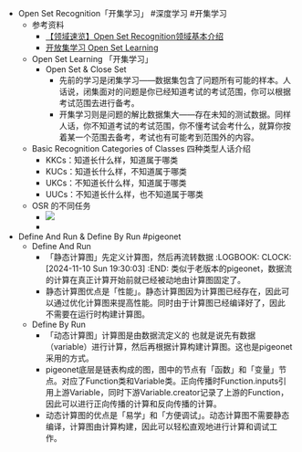 - Open Set Recognition「开集学习」 #深度学习 #开集学习
	- 参考资料
		- [【领域速览】Open Set Recognition领域基本介绍](https://zhuanlan.zhihu.com/p/458672374)
		- [开放集学习 Open Set Learning](https://zhuanlan.zhihu.com/p/631899702)
	- Open Set Learning 「开集学习」
		- Open Set & Close Set
			- 先前的学习是闭集学习——数据集包含了问题所有可能的样本。人话说，闭集面对的问题是你已经知道考试的考试范围，你可以根据考试范围去进行备考。
			- 开集学习则是问题的解比数据集大——存在未知的测试数据。同样人话，你不知道考试的考试范围，你不懂考试会考什么，就算你按着某一个范围去备考，考试也有可能考到范围外的内容。
	- Basic Recognition Categories of Classes 四种类型人话介绍
		- KKCs：知道长什么样，知道属于哪类
		- KUCs：知道长什么样，不知道属于哪类
		- UKCs：不知道长什么样，知道属于哪类
		- UUCs：不知道长什么样，也不知道属于哪类
	- OSR 的不同任务
		- ![](https://pic4.zhimg.com/v2-975752f1005543e3f0494ab4a6753d27_r.jpg)
		-
- Define And Run & Define By Run #pigeonet
	- Define And Run
		- 「静态计算图」先定义计算图，然后再流转数据
		  :LOGBOOK:
		  CLOCK: [2024-11-10 Sun 19:30:03]
		  :END:
		  类似于老版本的pigeonet，数据流的计算在真正计算开始前就已经被动地由计算图固定了。
		- 静态计算图优点是「性能」。静态计算图因为计算图已经存在，因此可以通过优化计算图来提高性能。同时由于计算图已经编译好了，因此不需要在运行时构建计算图。
	- Define By Run
		- 「动态计算图」计算图是由数据流定义的
		  也就是说先有数据（variable）进行计算，然后再根据计算构建计算图。这也是pigeonet采用的方式。
		- pigeonet底层是链表构成的图，图中的节点有「函数」和「变量」节点。对应了Function类和Variable类。正向传播时Function.inputs引用上游Variable，同时下游Variable.creator记录了上游的Function，因此可以进行正向传播的计算和反向传播的计算。
		- 动态计算图的优点是「易学」和「方便调试」。动态计算图不需要静态编译，计算图由计算构建，因此可以轻松直观地进行计算和调试工作。